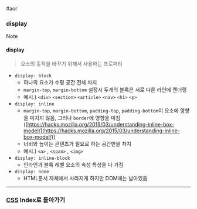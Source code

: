 #aor 
### display
>[!note]
>#### display
>
>>요소의 동작을 바꾸기 위해서 사용하는 프로퍼티

- `display: block`  
	- 하나의 요소가 수평 공간 전체 차지  
	- `margin-top`, `margin-bottom` 설정시 두개의 블록은 서로 다른 라인에 렌더링  
	- 예시.) `<div>` `<section>` `<article>` `<nav>` `<h1>` `<p>`  
- `display: inline`  
	- `margin-top`, `margin-bottom`, `padding-top`, `padding-bottom`이 요소에 영향을 미치지 않음, 그러나 `border`에 영향을 미침 ([https://hacks.mozilla.org/2015/03/understanding-inline-box-model/](https://hacks.mozilla.org/2015/03/understanding-inline-box-model/))  
	- 너비와 높이는 콘텐츠가 필요로 하는 공간만을 차지  
	- 예시.) `<a>` , `<span>` , `<img>`  
- `display: inline-block` 
	- 인라인과 블록 레벨 요소의 속성 특성을 다 가짐  
- `display: none` 
	- HTML문서 자체에서 사라지게 하지만 DOM에는 남아있음
---
### [CSS](../../Dev-Index/CSS.md) Index로 돌아가기